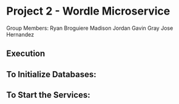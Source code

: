 # Project 2 - Wordle Microservice

Group Members:
Ryan Broguiere
Madison Jordan
Gavin Gray
Jose Hernandez

## Execution

To Initialize Databases:
-

To Start the Services:
- 
